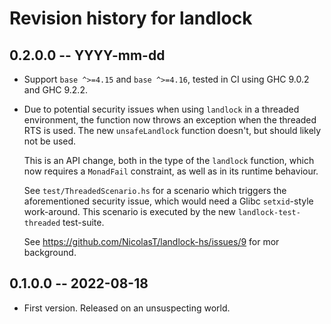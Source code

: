 # Revision history for landlock

## 0.2.0.0 -- YYYY-mm-dd

* Support `base ^>=4.15` and `base ^>=4.16`, tested in CI using GHC 9.0.2 and
  GHC 9.2.2.

* Due to potential security issues when using `landlock` in a threaded
  environment, the function now throws an exception when the threaded RTS is
  used. The new `unsafeLandlock` function doesn't, but should likely not be
  used.

  This is an API change, both in the type of the `landlock` function, which
  now requires a `MonadFail` constraint, as well as in its runtime behaviour.

  See `test/ThreadedScenario.hs` for a scenario which triggers the
  aforementioned security issue, which would need a Glibc `setxid`-style
  work-around. This scenario is executed by the new `landlock-test-threaded`
  test-suite.

  See https://github.com/NicolasT/landlock-hs/issues/9 for mor background.

## 0.1.0.0 -- 2022-08-18

* First version. Released on an unsuspecting world.
